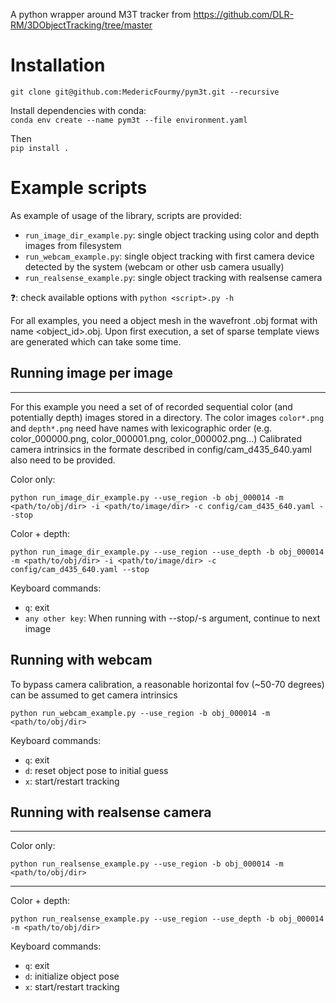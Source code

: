 A python wrapper around M3T tracker from https://github.com/DLR-RM/3DObjectTracking/tree/master

# Installation

`git clone git@github.com:MedericFourmy/pym3t.git --recursive`

Install dependencies with conda:  
`conda env create --name pym3t --file environment.yaml`  

Then  
`pip install .`

# Example scripts
As example of usage of the library, scripts are provided: 
* `run_image_dir_example.py`: single object tracking using color and depth images from filesystem
* `run_webcam_example.py`: single object tracking with first camera device detected by the system (webcam or other usb camera usually)
* `run_realsense_example.py`: single object tracking with realsense camera

:question:: check available options with `python <script>.py -h`

For all examples, you need a object mesh in the wavefront .obj format with name <object_id>.obj. Upon first execution, a set of sparse template views are generated which can take some time.

## Running image per image  
----
For this example you need a set of of recorded sequential color (and potentially depth) images stored in a directory.
The color images `color*.png` and `depth*.png` need have names with lexicographic order (e.g. color_000000.png, color_000001.png, color_000002.png...)
Calibrated camera intrinsics in the formate described in config/cam_d435_640.yaml also need to be provided.

Color only:   
```
python run_image_dir_example.py --use_region -b obj_000014 -m <path/to/obj/dir> -i <path/to/image/dir> -c config/cam_d435_640.yaml --stop
```

Color + depth:   
```
python run_image_dir_example.py --use_region --use_depth -b obj_000014 -m <path/to/obj/dir> -i <path/to/image/dir> -c config/cam_d435_640.yaml --stop
```

Keyboard commands:
- `q`: exit
- `any other key`: When running with --stop/-s argument, continue to next image

## Running with webcam
To bypass camera calibration, a reasonable horizontal fov (~50-70 degrees) can be assumed to get camera intrinsics
```
python run_webcam_example.py --use_region -b obj_000014 -m <path/to/obj/dir>
```

Keyboard commands:
- `q`: exit
- `d`: reset object pose to initial guess
- `x`: start/restart tracking

## Running with realsense camera
----
Color only:   
```
python run_realsense_example.py --use_region -b obj_000014 -m <path/to/obj/dir>
```

----
Color + depth:   
```
python run_realsense_example.py --use_region --use_depth -b obj_000014 -m <path/to/obj/dir>
```

Keyboard commands:
- `q`: exit
- `d`: initialize object pose
- `x`: start/restart tracking